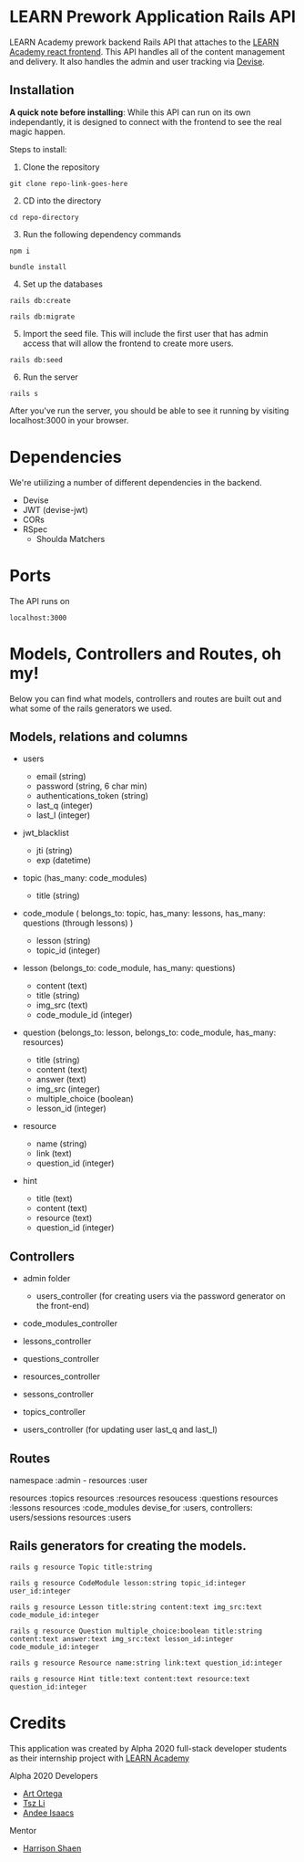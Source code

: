 # LEARN Prework Application Rails API
LEARN Academy prework backend Rails API that attaches to the [LEARN Academy react frontend](https://github.com/LEARNAcademy/prework-frontend). 
This API handles all of the content management and delivery. It also handles the admin and user tracking via [Devise](https://github.com/heartcombo/devise).

## Installation

**A quick note before installing**: While this API can run on its own independantly, it is designed to connect with the frontend to see the real magic happen. 

Steps to install:
1. Clone the repository
```
git clone repo-link-goes-here
```

2. CD into the directory
```
cd repo-directory
```

3. Run the following dependency commands

```
npm i
```
```
bundle install
```
4. Set up the databases
```
rails db:create
```
```
rails db:migrate
```

5. Import the seed file. This will include the first user that has admin access that will allow the frontend to create more users.
```
rails db:seed
```
6. Run the server
```
rails s
```

After you've run the server, you should be able to see it running by visiting localhost:3000 in your browser. 

# Dependencies
We're utiilizing a number of different dependencies in the backend. 

- Devise
- JWT (devise-jwt)
- CORs
- RSpec
  - Shoulda Matchers

# Ports
The API runs on

```
localhost:3000
```

# Models, Controllers and Routes, oh my!
Below you can find what models, controllers and routes are built out and what some of the rails generators we used. 

## Models, relations and columns
- users
  - email (string)
  - password (string, 6 char min)
  - authentications_token (string)
  - last_q (integer)
  - last_l (integer)

- jwt_blacklist
  - jti (string)
  - exp (datetime)

- topic (has_many: code_modules)
  - title (string)

- code_module ( belongs_to: topic, has_many: lessons, has_many: questions (through lessons) )
  - lesson (string)
  - topic_id (integer)

- lesson (belongs_to: code_module, has_many: questions)
  - content (text)
  - title (string)
  - img_src (text)
  - code_module_id (integer)

- question (belongs_to: lesson, belongs_to: code_module, has_many: resources)
  - title (string)
  - content (text)
  - answer (text)
  - img_src (integer)
  - multiple_choice (boolean)
  - lesson_id (integer)

- resource
  - name (string)
  - link (text)
  - question_id (integer)
  
  
- hint
  - title (text)
  - content (text)
  - resource (text)
  - question_id (integer)

## Controllers

- admin folder
  - users_controller (for creating users via the password generator on the front-end)

- code_modules_controller
- lessons_controller
- questions_controller
- resources_controller
- sessons_controller
- topics_controller
- users_controller (for updating user last_q and last_l) 

## Routes
namespace :admin - resources :user

resources :topics
resources :resources
resoucess :questions
resources :lessons
resources :code_modules
devise_for :users, controllers: users/sessions
resources :users

## Rails generators for creating the models.  
```
rails g resource Topic title:string
```

```
rails g resource CodeModule lesson:string topic_id:integer user_id:integer
```

```
rails g resource Lesson title:string content:text img_src:text code_module_id:integer
```

```
rails g resource Question multiple_choice:boolean title:string content:text answer:text img_src:text lesson_id:integer code_module_id:integer
```

```
rails g resource Resource name:string link:text question_id:integer
```

```
rails g resource Hint title:text content:text resource:text question_id:integer
```

# Credits
This application was created by Alpha 2020 full-stack developer students as their internship project with [LEARN Academy](https://www.learnacademy.org/)

Alpha 2020 Developers
- [Art Ortega](https://github.com/art-ortega)
- [Tsz Li](https://github.com/bli013)
- [Andee Isaacs](https://github.com/alyxender)

Mentor
- [Harrison Shaen](https://github.com/hschaen)
